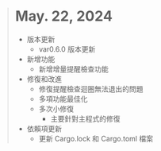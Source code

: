 > # May. 22, 2024
> 
> - 版本更新
>   - var0.6.0 版本更新
> - 新增功能
>   - 新增增量提醒檢查功能
> - 修復和改進
>   - 修復提醒檢查迴圈無法退出的問題
>   - 多項功能最佳化
>   - 多次小修復
>     - 主要針對主程式的修復
> - 依賴項更新
>   - 更新 Cargo.lock 和 Cargo.toml 檔案
